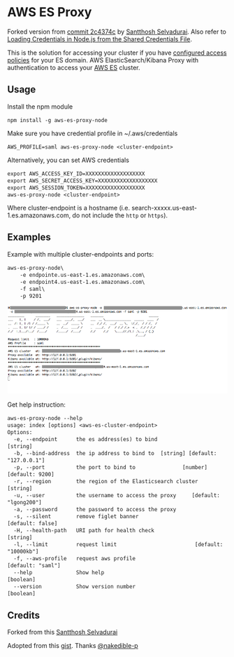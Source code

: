 # AWS ES Proxy
Forked version from [commit 2c4374c](https://github.com/santthosh/aws-es-kibana/commit/2c4374c1bcdbb8a4f38dd4bdc16f2eb48c7a33e9) by [Santthosh Selvadurai](https://github.com/santthosh).
Also refer to [Loading Credentials in Node.js from the Shared Credentials File](https://docs.aws.amazon.com/sdk-for-javascript/v2/developer-guide/loading-node-credentials-shared.html).

This is the solution for accessing your cluster if you have [configured access policies](https://docs.aws.amazon.com/elasticsearch-service/latest/developerguide/es-createupdatedomains.html#es-createdomain-configure-access-policies) for your ES domain.
AWS ElasticSearch/Kibana Proxy with authentication to access your [AWS ES](https://aws.amazon.com/elasticsearch-service/) cluster.

## Usage

Install the npm module

    npm install -g aws-es-proxy-node

Make sure you have credential profile in ~/.aws/credentials

    AWS_PROFILE=saml aws-es-proxy-node <cluster-endpoint>
Alternatively, you can set AWS credentials

    export AWS_ACCESS_KEY_ID=XXXXXXXXXXXXXXXXXXX
    export AWS_SECRET_ACCESS_KEY=XXXXXXXXXXXXXXXXXXX
    export AWS_SESSION_TOKEN=XXXXXXXXXXXXXXXXXXX
    aws-es-proxy-node <cluster-endpoint>

Where cluster-endpoint is a hostname (i.e. search-xxxxx.us-east-1.es.amazonaws.com, do not include the `http` or `https`).

## Examples
Example with multiple cluster-endpoints and ports:

    aws-es-proxy-node\
        -e endpointe.us-east-1.es.amazonaws.com\
        -e endpoint4.us-east-1.es.amazonaws.com\
        -f saml\
        -p 9201

![aws-es-kibana](https://raw.githubusercontent.com/glsjay/aws-es-kibana/master/aws-es-proxy-node-example.png)

Get help instruction:  

    aws-es-proxy-node --help
    usage: index [options] <aws-es-cluster-endpoint>
    Options:
      -e, --endpoint      the es address(es) to bind                        [string]
      -b, --bind-address  the ip address to bind to  [string] [default: "127.0.0.1"]
      -p, --port          the port to bind to               [number] [default: 9200]
      -r, --region        the region of the Elasticsearch cluster           [string]
      -u, --user          the username to access the proxy     [default: "lgong200"]
      -a, --password      the password to access the proxy
      -s, --silent        remove figlet banner                      [default: false]
      -H, --health-path   URI path for health check                         [string]
      -l, --limit         request limit                         [default: "10000kb"]
      -f, --aws-profile   request aws profile                      [default: "saml"]
      --help              Show help                                        [boolean]
      --version           Show version number                              [boolean]

## Credits

Forked from this [Santthosh Selvadurai](https://github.com/santthosh/aws-es-kibana/commit/2c4374c1bcdbb8a4f38dd4bdc16f2eb48c7a33e9)

Adopted from this [gist](https://gist.github.com/nakedible-p/ad95dfb1c16e75af1ad5). Thanks [@nakedible-p](https://github.com/nakedible-p)
